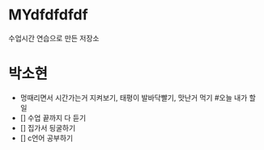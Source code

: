 # MYdfdfdfdf
수업시간 연습으로 만든 저장소
# 박소현
- 멍때리면서 시간가는거 지켜보기, 태평이 발바닥빨기, 맛난거 먹기
#오늘 내가 할 일
- [] 수업 끝까지 다 듣기
- [] 집가서 딍굴하기
- [] c언어 공부하기

